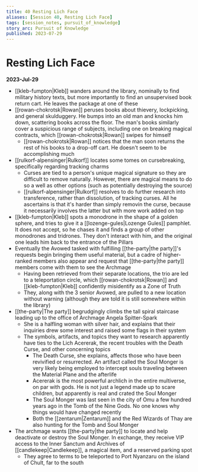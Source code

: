 ```yaml
---
title: 40 Resting Lich Face
aliases: [Session 40, Resting Lich Face]
tags: [session_notes, pursuit_of_knowledge]
story_arc: Pursuit of Knowledge
published: 2023-07-29
---
```

# Resting Lich Face
**2023-Jul-29**

- [[kleb-fumpton|Kleb]] wanders around the library, nominally to find military history texts, but more importantly to find an unsupervised book return cart. He leaves the package at one of these
- [[rowan-chokrotsk|Rowan]] peruses books about thievery, lockpicking, and general skulduggery. He bumps into an old man and knocks him down, scattering books across the floor. The man's books similarly cover a suspicious range of subjects, including one on breaking magical contracts, which [[rowan-chokrotsk|Rowan]] swipes for himself
	- [[rowan-chokrotsk|Rowan]] notices that the man soon returns the rest of his books to a drop-off cart. He doesn't seem to be accomplishing much
- [[rulkorf-alpensinger|Rulkorf]] locates some tomes on cursebreaking, specifically regarding tracking charms
	- Curses are tied to a person's unique magical signature so they are difficult to remove naturally. However, there are magical means to do so a well as other options (such as potentially destroying the source)
	- [[rulkorf-alpensinger|Rulkorf]] resolves to do further research into transference, rather than dissolution, of tracking curses. All he ascertains is that it's harder than simply removin the curse, because it necessarily involves the latter but with more work added on top
- [[kleb-fumpton|Kleb]] spots a monodrone in the shape of a golden sphere, and tries to give it a [[lozenge-gules|Lozenge Gules]] pamphlet. It does not accept, so he chases it and finds a group of other monodrones and tridrones. They don't interact with him, and the original one leads him back to the entrance of the Pillars
- Eventually the Avowed tasked with fulfilling [[the-party|the party]]'s requests begin bringing them useful material, but a cadre of higher-ranked members also appear and request that [[the-party|the party]] members come with them to see the Archmage
	- Having been retrieved from their separate locations, the trio are led to a teleportation circle, which [[rowan-chokrotsk|Rowan]] and [[kleb-fumpton|Kleb]] confidently misidentify as a Zone of Truth
	- They, along with the 3 senior Avowed, are pulled to a new location without warning (although they are told it is still somewhere within the library)
- [[the-party|The party]] begrudgingly climbs the tall spiral staircase leading up to the office of Archmage Angela Spitter-Spark
	- She is a halfling woman with silver hair, and explains that their inquiries drew some interest and raised some flags in their system
	- The symbols, artifacts, and topics they want to research apparently have ties to the Lich Acererak, the recent troubles with the Death Curse, and other concerning topics
		- The Death Curse, she explains, affects those who have been revivified or resurrected. An artifact called the Soul Monger is very likely being employed to intercept souls traveling between the Material Plane and the afterlife
		- Acererak is the most powerful archlich in the entire multiverse, on par with gods. He is not just a legend made up to scare children, but apparently is real and crated the Soul Monger
		- The Soul Monger was last seen in the city of Omu a few hundred years ago in the Tomb of the Nine Gods. No one knows why things would have changed recently
		- Both the [[zentarum|Zentarum]] and the Red Wizards of Thay are also hunting for the Tomb and Soul Monger
- The archmage wants [[the-party|the party]] to locate and help deactivate or destroy the Soul Monger. In exchange, they receive VIP access to the Inner Sanctum and Archives of [[candlekeep|Candlekeep]], a magical item, and a reserved parking spot
	- They agree to terms to be teleported to Port Nyanzaru on the island of Chult, far to the south
